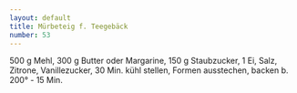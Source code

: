 ```yaml
---
layout: default
title: Mürbeteig f. Teegebäck
number: 53
---
```


500 g Mehl, 300 g Butter oder Margarine, 150 g Staubzucker, 1 Ei, Salz, Zitrone, Vanillezucker, 30 Min. kühl stellen, Formen ausstechen, backen b. 200° - 15 Min.
